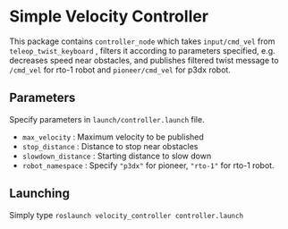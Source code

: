 # Simple Velocity Controller
This package contains `controller_node` which takes `input/cmd_vel` from `teleop_twist_keyboard` , filters it according to parameters specified, e.g. decreases speed near obstacles, and publishes filtered twist message to `/cmd_vel` for rto-1 robot and `pioneer/cmd_vel` for p3dx robot.
## Parameters
Specify parameters in `launch/controller.launch` file.
- `max_velocity` : Maximum velocity to be published
- `stop_distance` : Distance to stop near obstacles
- `slowdown_distance` : Starting distance to slow down
- `robot_namespace` : Specify `"p3dx"` for pioneer, `"rto-1"` for rto-1 robot.

## Launching
Simply type `roslaunch velocity_controller controller.launch`